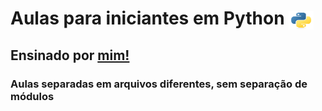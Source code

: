 

<body>

 <h1>Aulas para iniciantes em Python 
 <img align="center" alt="Marco-CSS" height="30" width="40" src="https://raw.githubusercontent.com/devicons/devicon/master/icons/python/python-original.svg">
 </h1>
 <h2>Ensinado por <a href="https://github.com/marcosouzabarreto" target="_blank">mim!</a></h2>
 
 <h3>Aulas separadas em arquivos diferentes, sem separação de módulos</h3>

 
</body>
